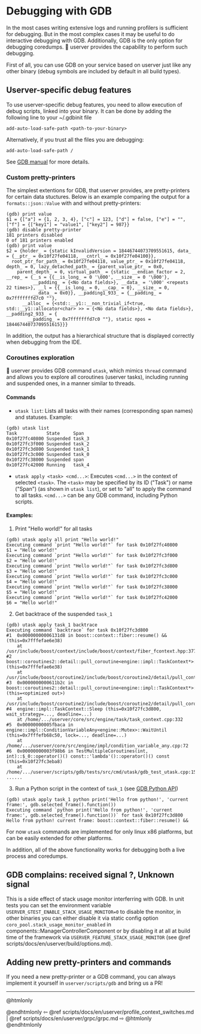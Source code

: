 # Debugging with GDB

In the most cases writing extensive logs and running profilers is sufficient for debugging. But in the most complex
cases it may be useful to do interactive debugging with GDB. Additionally, GDB is the only option for debugging
coredumps. 🐙 userver provides the capability to perform such debugging.

First of all, you can use GDB on your service based on userver just like any other binary (debug symbols are included
by default in all build types).


## Userver-specific debug features

To use userver-specific debug features, you need to allow execution of debug scripts, linked into your binary.
It can be done by adding the following line to your ~/.gdbinit file
```
add-auto-load-safe-path <path-to-your-binary>
```
Alternatively, if you trust all the files you are debugging:
```
add-auto-load-safe-path /
```
See [GDB manual](https://www.sourceware.org/gdb/current/onlinedocs/gdb.html/Auto_002dloading-safe-path.html) for more details.


### Custom pretty-printers

The simplest extentions for GDB, that userver provides, are pretty-printers for certain data stuctures. Below is an
example comparing the output for a `formats::json::Value` with and without pretty-printers:

```
(gdb) print value
$1 = {["a"] = {1, 2, 3, 4}, ["c"] = 123, ["d"] = false, ["e"] = "", ["f"] = {["key1"] = "value1", ["key2"] = 987}}
(gdb) disable pretty-printer
181 printers disabled
0 of 181 printers enabled
(gdb) print value
$2 = {holder_ = {static kInvalidVersion = 18446744073709551615, data_ = {__ptr_ = 0x10f27fe04118, __cntrl_ = 0x10f27fe04100}}, 
  root_ptr_for_path_ = 0x10f27fe04118, value_ptr_ = 0x10f27fe04118, depth_ = 0, lazy_detached_path_ = {parent_value_ptr_ = 0x0, 
    parent_depth_ = 0, virtual_path_ = {static __endian_factor = 2, __rep_ = {__s = {{__is_long_ = 0 '\000', __size_ = 0 '\000'}, 
          __padding_ = {<No data fields>}, __data_ = '\000' <repeats 22 times>}, __l = {{__is_long_ = 0, __cap_ = 0}, __size_ = 0, 
          __data_ = 0x0}}, __padding1_933_ = {__padding_ = 0x7fffffffd7c0 ""}, 
      __alloc_ = {<std::__y1::__non_trivial_if<true, std::__y1::allocator<char> >> = {<No data fields>}, <No data fields>}, __padding2_933_ = {
        __padding_ = 0x7fffffffd7c0 ""}, static npos = 18446744073709551615}}}
```

In addition, the output has a hierarchical structure that is displayed correctly when debugging from the IDE.


### Coroutines exploration

🐙 userver provides GDB command `utask`, which mimics `thread` command and allows you to explore all coroutines
(userver tasks), including running and suspended ones, in a manner similar to threads.


#### Commands

* `utask list`: Lists all tasks with their names (corresponding span names) and statuses. Example:
```
(gdb) utask list 
Task           State     Span
0x10f27fc40800 Suspended task_3
0x10f27fc3f000 Suspended task_2
0x10f27fc3d800 Suspended task_1
0x10f27fc3c000 Suspended task_0
0x10f27fc38000 Suspended span
0x10f27fc42000 Running   task_4
```

* `utask apply <task> <cmd...>`: Executes `<cmd...>` in the context of selected `<task>`. The `<task>` may be 
specified by its ID ("Task") or name ("Span") (as shown in `utask list`), or set to "all" to apply the command to all
 tasks. `<cmd...>` can be any GDB command, including Python scripts.


#### Examples:
    
1. Print "Hello world!" for all tasks
```
(gdb) utask apply all print "Hello world!"
Executing command `print "Hello world!"` for task 0x10f27fc40800
$1 = "Hello world!"
Executing command `print "Hello world!"` for task 0x10f27fc3f000
$2 = "Hello world!"
Executing command `print "Hello world!"` for task 0x10f27fc3d800
$3 = "Hello world!"
Executing command `print "Hello world!"` for task 0x10f27fc3c000
$4 = "Hello world!"
Executing command `print "Hello world!"` for task 0x10f27fc38000
$5 = "Hello world!"
Executing command `print "Hello world!"` for task 0x10f27fc42000
$6 = "Hello world!"
```

2. Get backtrace of the suspended `task_1`
```
(gdb) utask apply task_1 backtrace
Executing command `backtrace` for task 0x10f27fc3d800
#1  0x00000000006131d8 in boost::context::fiber::resume() && (this=0x7fffefae6e38)
    at /usr/include/boost/context/include/boost/context/fiber_fcontext.hpp:377
#2  boost::coroutines2::detail::pull_coroutine<engine::impl::TaskContext*>::control_block::resume (this=0x7fffefae6e38)
    at /usr/include/boost/coroutine2/include/boost/coroutine2/detail/pull_control_block_cc.ipp:147
#3  0x0000000000611b2c in boost::coroutines2::detail::pull_coroutine<engine::impl::TaskContext*>::operator() (this=<optimized out>)
    at /usr/include/boost/coroutine2/include/boost/coroutine2/detail/pull_coroutine.ipp:77
#4  engine::impl::TaskContext::Sleep (this=0x10f27fc3d800, wait_strategy=..., deadline=...)
    at /home/.../userver/core/src/engine/task/task_context.cpp:332
#5  0x00000000005fbaca in engine::impl::ConditionVariableAny<engine::Mutex>::WaitUntil (this=0x7fffefb68c50, lock=..., deadline=...)
    at /home/.../userver/core/src/engine/impl/condition_variable_any.cpp:72
#6  0x00000000003f98b6 in TestMultipleCoroutines(int, int)::$_0::operator()() const::'lambda'()::operator()() const (this=0x10f27fc3eba8)
    at /home/.../userver/scripts/gdb/tests/src/cmd/utask/gdb_test_utask.cpp:158
......
```

3. Run a Python script in the context of `task_1` (see [GDB Python API](https://www.sourceware.org/gdb/current/onlinedocs/gdb.html/Python-API.html))
```
(gdb) utask apply task_1 python print('Hello from python!', 'current frame:', gdb.selected_frame().function())
Executing command `python print('Hello from python!', 'current frame:', gdb.selected_frame().function())` for task 0x10f27fc3d800
Hello from python! current frame: boost::context::fiber::resume() &&
```

For now `utask` commands are implemented for only linux x86 platforms, but can be easily extended for other platforms.

In addition, all of the above functionality works for debugging both a live process and coredumps.


## GDB complains: received signal ?, Unknown signal 

This is a side effect of stack usage monitor interferring with GDB. In unit tests you can set the environment variable
`USERVER_GTEST_ENABLE_STACK_USAGE_MONITOR=0` to disable the monitor, in other binaries you can either disable it
via static config option `coro_pool.stack_usage_monitor_enabled` in components::ManagerControllerComponent or by
disabling it at all at build time of the framework via `USERVER_FEATURE_STACK_USAGE_MONITOR`
(see @ref scripts/docs/en/userver/build/options.md).


## Adding new pretty-printers and commands

If you need a new pretty-printer or a GDB command, you can always implement it yourself in `userver/scripts/gdb` and
bring us a PR!


----------

@htmlonly <div class="bottom-nav"> @endhtmlonly
⇦ @ref scripts/docs/en/userver/profile_context_switches.md | @ref scripts/docs/en/userver/grpc/grpc.md ⇨
@htmlonly </div> @endhtmlonly
